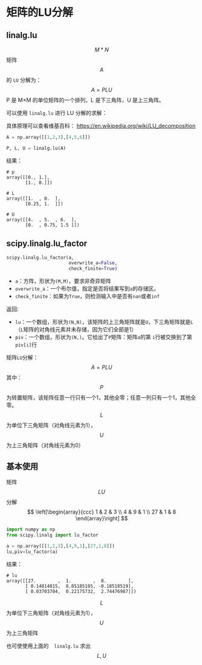 # 矩阵的LU分解

## linalg.lu

$$M*N$$ 矩阵 $$A$$ 的 `LU` 分解为：
$$
A =PLU
$$
P 是 M×M 的单位矩阵的一个排列，L 是下三角阵，U 是上三角阵。

可以使用 `linalg.lu` 进行 LU 分解的求解：

具体原理可以查看维基百科： https://en.wikipedia.org/wiki/LU_decomposition

```python
A = np.array([[1,2,3],[4,5,6]])

P, L, U = linalg.lu(A)
```

结果：

```
# p
array([[0., 1.],
       [1., 0.]])
       
# L
array([[1.  , 0.  ],
       [0.25, 1.  ]])
       
# U
array([[4.  , 5.  , 6.  ],
       [0.  , 0.75, 1.5 ]])
```






## scipy.linalg.lu_factor

```python
scipy.linalg.lu_factor(a, 
                       overwrite_a=False, 
                       check_finite=True)
```

- `a`：方阵，形状为`(M,M)`，要求非奇异矩阵
- `overwrite_a`：一个布尔值，指定是否将结果写到`a`的存储区。
- `check_finite`：如果为`True`，则检测输入中是否有`nan`或者`inf`

返回:

- `lu`：一个数组，形状为`(N,N)`，该矩阵的上三角矩阵就是`U`，下三角矩阵就是`L`（`L`矩阵的对角线元素并未存储，因为它们全部是1）
- `piv`：一个数组，形状为`(N,)`。它给出了`P`矩阵：矩阵`a`的第 `i`行被交换到了第`piv[i]`行



矩阵`LU`分解：
$$
A=PLU
$$
其中： $$P$$为转置矩阵，该矩阵任意一行只有一个1，其他全零；任意一列只有一个1，其他全零。$$L$$ 为单位下三角矩阵（对角线元素为1）， $$U$$为上三角矩阵（对角线元素为0）

## 基本使用

矩阵 $$LU$$ 分解
$$
\left[\begin{array}{ccc}
1 & 2 & 3 \\
4 & 9 & 1 \\
27 & 1 & 8
\end{array}\right]
$$


```python
import numpy as np
from scipy.linalg import lu_factor

a = np.array([[1,2,3],[4,9,1],[27,1,8]])
lu,piv=lu_factor(a)
```

结果：

```
# lu
array([[27.        ,  1.        ,  8.        ],
       [ 0.14814815,  8.85185185, -0.18518519],
       [ 0.03703704,  0.22175732,  2.74476987]])
```

$$L$$ 为单位下三角矩阵（对角线元素为1）， $$U$$为上三角矩阵

也可使使用上面的`  linalg.lu` 求出 $$L,U$$ 

